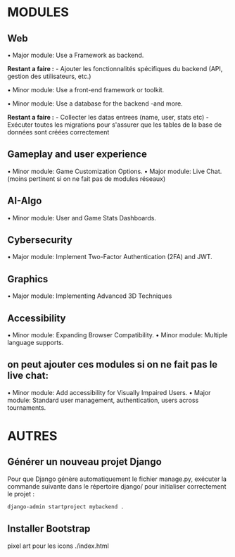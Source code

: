 # MODULES

## Web
• Major module: Use a Framework as backend.

**Restant a faire :**
	- Ajouter les fonctionnalités spécifiques du backend (API, gestion des utilisateurs, etc.)

• Minor module: Use a front-end framework or toolkit.

• Minor module: Use a database for the backend -and more.

**Restant a faire :**
	- Collecter les datas entrees (name, user, stats etc)
	- Exécuter toutes les migrations pour s'assurer que les tables de la base de données sont créées correctement

## Gameplay and user experience
• Minor module: Game Customization Options.
• Major module: Live Chat. (moins pertinent si on ne fait pas de modules réseaux)

## AI-Algo
• Minor module: User and Game Stats Dashboards.

## Cybersecurity
• Major module: Implement Two-Factor Authentication (2FA) and JWT.

## Graphics
• Major module: Implementing Advanced 3D Techniques

## Accessibility
• Minor module: Expanding Browser Compatibility.
• Minor module: Multiple language supports.

## on peut ajouter ces modules si on ne fait pas le live chat:
•  Minor module: Add accessibility for Visually Impaired Users.
•  Major module: Standard user management, authentication, users across tournaments. 




# AUTRES

## Générer un nouveau projet Django

Pour que Django génère automatiquement le fichier manage.py, exécuter la commande suivante dans le répertoire django/ pour initialiser correctement le projet :

``` bash
django-admin startproject mybackend .
```

## Installer Bootstrap



pixel art pour les icons 
./index.html